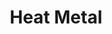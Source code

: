 ---
title: "Heat Metal"
permalink: /spells/heat-metal/
tags:
  - Spell
available_for:
  - Bard
  - Druid
level: "2nd Level"
school: "Transmutation"
range: "60 ft"
comp:
  - V
  - S
  - M
material: "a piece of iron and a flame."
duration: "Up to 1 minute"
concentration: true
attack: "CON Save"
effect: "Fire"
description: |
  Choose a manufactured metal object, such as a metal weapon or a suit of heavy or medium metal armor, that you can see within range. You cause the object to glow red-hot. Any creature in physical contact with the object takes 2d8 fire damage when you cast the spell. Until the spell ends, you can use a bonus action on each of your subsequent turns to cause this damage again.

  If a creature is holding or wearing the object and takes the damage from it, the creature must succeed on a constitution saving throw or drop the object if it can. If it doesn't drop the object, it has disadvantage on attack rolls and ability checks until the start of your next turn.

  **At higher levels.** When you cast this spell using a spell slot of 3rd level or higher, the damage increases by 1d8 for each slot level above 2nd.
excerpt: "Choose a manufactured metal object, such as a metal weapon or a suit of heavy or medium metal armor, that you can see within range."
source: "Basic Rules"
---